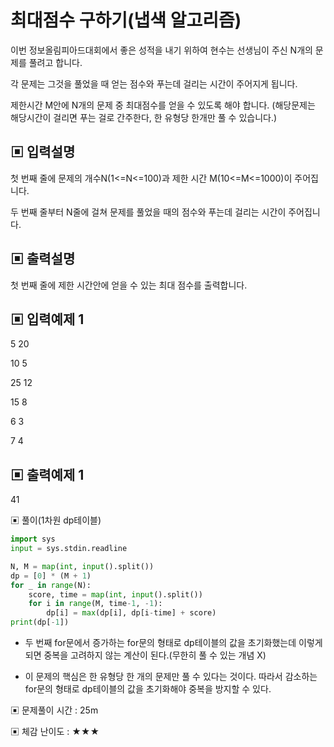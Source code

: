 # 최대점수 구하기(냅색 알고리즘)

이번 정보올림피아드대회에서 좋은 성적을 내기 위하여 현수는 선생님이 주신 N개의 문제를 풀려고 합니다. 

각 문제는 그것을 풀었을 때 얻는 점수와 푸는데 걸리는 시간이 주어지게 됩니다. 

제한시간 M안에 N개의 문제 중 최대점수를 얻을 수 있도록 해야 합니다. (해당문제는 해당시간이 걸리면 푸는 걸로 간주한다, 한 유형당 한개만 풀 수 있습니다.)

## ▣ 입력설명

첫 번째 줄에 문제의 개수N(1<=N<=100)과 제한 시간 M(10<=M<=1000)이 주어집니다.

두 번째 줄부터 N줄에 걸쳐 문제를 풀었을 때의 점수와 푸는데 걸리는 시간이 주어집니다.

## ▣ 출력설명

첫 번째 줄에 제한 시간안에 얻을 수 있는 최대 점수를 출력합니다.

## ▣ 입력예제 1

5 20

10 5

25 12

15 8

6 3

7 4

## ▣ 출력예제 1

41

▣ 풀이(1차원 dp테이블)

```python
import sys
input = sys.stdin.readline

N, M = map(int, input().split())
dp = [0] * (M + 1)
for _ in range(N):
    score, time = map(int, input().split())
    for i in range(M, time-1, -1):
        dp[i] = max(dp[i], dp[i-time] + score)
print(dp[-1])
```

- 두 번째 for문에서 증가하는 for문의 형태로 dp테이블의 값을 초기화했는데 이렇게 되면 중복을 고려하지 않는 계산이 된다.(무한히 풀 수 있는 개념 X)

- 이 문제의 핵심은 한 유형당 한 개의 문제만 풀 수 있다는 것이다. 따라서 감소하는 for문의 형태로 dp테이블의 값을 초기화해야 중복을 방지할 수 있다.

▣ 문제풀이 시간 : 25m

▣ 체감 난이도 : ★★★
